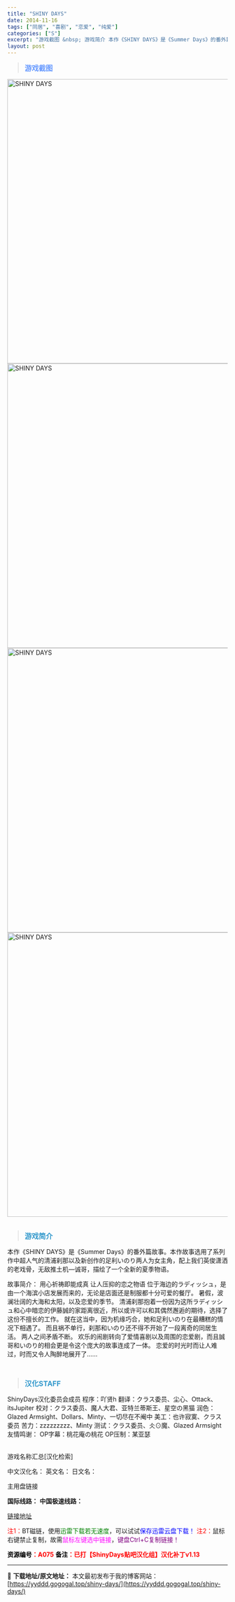 ```yaml
---
title: "SHINY DAYS"
date: 2014-11-16
tags: ["同居", "喜剧", "恋爱", "纯爱"]
categories: ["S"]
excerpt: "游戏截图 &nbsp; 游戏简介 本作《SHINY DAYS》是《Summer Days》的番外篇故事。本作故事选用了系列作中超人气的清浦刹那以及新创作的足利いのり两人为女主角，配上我们英俊潇洒的老戏骨，无敌推土机—诚哥，描绘了一个全新的夏季物语。 故事简介： 用心祈祷即能成真 让人压抑的恋之物语 &hellip;"
layout: post
---
```


<div>
<blockquote><b><span style="font-size: 12pt; color: #6699ff;">游戏截图</span></b></blockquote>
<div><img title="点击放大" src="https://yyddd.gogogal.top/wp-content/uploads/2025/04/20250430_6811f9b9274f9.webp" alt="SHINY DAYS" width="650" /></div>
<div><img title="点击放大" src="https://yyddd.gogogal.top/wp-content/uploads/2025/04/20250430_6811f9baa1b3f.webp" alt="SHINY DAYS" width="650" /></div>
<div><img title="点击放大" src="https://yyddd.gogogal.top/wp-content/uploads/2025/04/20250430_6811f9bbb9b3a.webp" alt="SHINY DAYS" width="650" /></div>
<div><img title="点击放大" src="https://yyddd.gogogal.top/wp-content/uploads/2025/04/20250430_6811f9bda0ef6.webp" alt="SHINY DAYS" width="650" /></div>
&nbsp;
<blockquote><b><span style="font-size: 12pt; color: #3399cc;">游戏简介</span></b></blockquote>
<div>

本作《SHINY DAYS》是《Summer Days》的番外篇故事。本作故事选用了系列作中超人气的清浦刹那以及新创作的足利いのり两人为女主角，配上我们英俊潇洒的老戏骨，无敌推土机—诚哥，描绘了一个全新的夏季物语。

故事简介：
用心祈祷即能成真 让人压抑的恋之物语
位于海边的ラディッシュ，是由一个海滨小店发展而来的，无论是店面还是制服都十分可爱的餐厅。
暑假，波澜壮阔的大海和太阳，以及恋爱的季节。
清浦刹那抱着一份因为这所ラディッシュ和心中暗恋的伊藤誠的家距离很近，所以或许可以和其偶然邂逅的期待，选择了这份不擅长的工作。
就在这当中，因为机缘巧合，她和足利いのり在最糟糕的情况下相遇了。
而且祸不单行，刹那和いのり还不得不开始了一段离奇的同居生活。
两人之间矛盾不断。
欢乐的闹剧转向了爱情喜剧以及周围的恋爱剧，而且誠哥和いのり的相会更是令这个庞大的故事连成了一体。
恋爱的时光时而让人难过，时而又令人陶醉地展开了……

</div>
&nbsp;
<blockquote><b><span style="font-size: 12pt; color: #3399cc;">汉化STAFF</span></b></blockquote>
<div>ShinyDays汉化委员会成员
程序：吖贤h
翻译：クラス委员、尘心、Ottack、itsJupiter
校对：クラス委员、魔人大君、亚特兰蒂斯王、星空の黑猫
润色：Glazed Armsight、Dollars、Minty、一切尽在不阉中
美工：也许寂寞、クラス委员
苦力：zzzzzzzzz、Minty
测试：クラス委员、仌⊙魔、Glazed Armsight
友情鸣谢：
OP字幕：桃花庵の桃花
OP压制：某亚瑟</div>
&nbsp;

游戏名称汇总[汉化检索]

中文汉化名：
英文名：
日文名：

</div>
<div class="panel panel-primary">
<div class="panel-heading">主用盘链接</div>
<div class="panel-body">

<b>国际线路：</b>
<b>中国极速线路：</b>

<!--wechatfans start-->

<a href="https://pan.xunlei.com/s/VOSNvCFz4tKmZhuiBEHyTtgpA1?pwd=7ine#" target="_blank" rel="noopener">链接地址</a>

<!--wechatfans end-->
<span style="color: #ff0000;">注1：</span>BT磁链，使用<span style="color: #008000;">迅雷下载若无速度</span>，可以试试<span style="color: #0000ff;">保存迅雷云盘下载！</span>
<span style="color: #ff0000;">注2：</span>鼠标右键禁止复制，故需<span style="color: #ff00ff;">鼠标左键选中链接</span>，<span style="color: #800080;">键盘Ctrl+C复制链接！</span>

</div>
<div class="panel-footer"><span style="color: #ff0000;"><b><span style="color: #000000;">资源编号</span>：A075</b></span>
<span style="color: #ff0000;"><b><span style="color: #000000;">备注</span>：已打【ShinyDays贴吧汉化组】汉化补丁v1.13</b></span></div>
</div>

---
📖 **下载地址/原文地址：** 本文最初发布于我的博客网站：[https://yyddd.gogogal.top/shiny-days/](https://yyddd.gogogal.top/shiny-days/)
